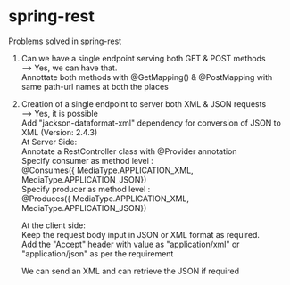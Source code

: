 # spring-rest
Problems solved in spring-rest

1. Can we have a single endpoint serving both GET & POST methods <br />
-->	Yes, we can have that. <br />
	Annottate both methods with @GetMapping() & @PostMapping with same path-url names at both the places <br />
	
2. Creation of a single endpoint to server both XML & JSON requests<br />
-->	Yes, it is possible <br />
	Add "jackson-dataformat-xml" dependency for conversion of JSON to XML (Version: 2.4.3) <br />
	At Server Side: <br />
		Annotate a RestController class with @Provider annotation  <br />
		Specify consumer as method level :  <br />
			@Consumes({ MediaType.APPLICATION_XML, MediaType.APPLICATION_JSON})  <br />
		Specify producer as method level : <br />
			@Produces({ MediaType.APPLICATION_XML, MediaType.APPLICATION_JSON})  <br />
			
	At the client side: <br />
		Keep the request body input in JSON or XML format as required.  <br />
		Add the "Accept" header with value as "application/xml" or "application/json" as per the requirement  <br />
		
	We can send an XML and can retrieve the JSON if required  <br />
